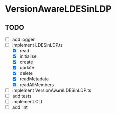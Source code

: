 # VersionAwareLDESinLDP

## TODO

- [ ] add logger
- [ ] implement LDESinLDP.ts
  - [x] read 
  - [x] initialise
  - [x] create
  - [x] update
  - [x] delete
  - [x] readMetadata
  - [x] readAllMembers
- [ ] implement VersionAwareLDESinLDP.ts
- [ ] add tests
- [ ] implement CLI
- [ ] add lint
